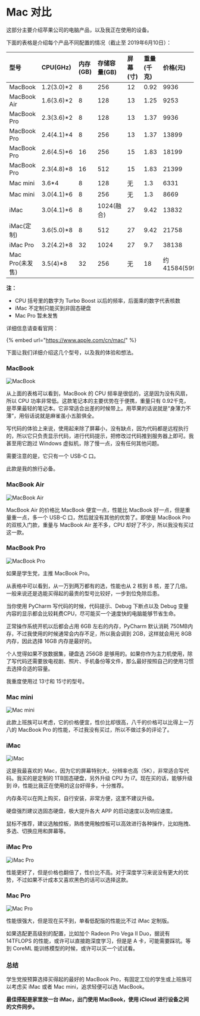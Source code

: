 # Mac 对比

这部分主要介绍苹果公司的电脑产品，以及我正在使用的设备。

下面的表格是介绍每个产品不同配置的情况（截止至 2019年6月10日）：

| 型号 | CPU\(GHz\) | 内存\(GB\) | 存储容量\(GB\) | 屏幕\(寸\) | 重量\(千克\) | 价格\(元\) |
| :--- | :--- | :--- | :--- | :--- | :--- | :--- |
| MacBook | 1.2\(3.0\)\*2 | 8 | 256 | 12 | 0.92 | 9936 |
| MacBook Air | 1.6\(3.6\)\*2 | 8 | 128 | 13 | 1.25 | 9253 |
| MacBook Pro | 2.3\(3.6\)\*2 | 8 | 128 | 13 | 1.37 | 9936 |
| MacBook Pro | 2.4\(4.1\)\*4 | 8 | 256 | 13 | 1.37 | 13899 |
| MacBook Pro | 2.6\(4.5\)\*6 | 16 | 256 | 15 | 1.83 | 18199 |
| MacBook Pro | 2.3\(4.8\)\*8 | 16 | 512 | 15 | 1.83 | 21399 |
| Mac mini | 3.6\*4 | 8 | 128 | 无 | 1.3 | 6331 |
| Mac mini | 3.0\(4.1\)\*6 | 8 | 256 | 无 | 1.3 | 8669 |
| iMac | 3.0\(4.1\)\*6 | 8 | 1024\(融合\) | 27 | 9.42 | 13832 |
| iMac\(定制\) | 3.6\(5.0\)\*8 | 8 | 512 | 27 | 9.42 | 21758 |
| iMac Pro | 3.2\(4.2\)\*8 | 32 | 1024 | 27 | 9.7 | 38138 |
| Mac Pro\(未发售\) | 3.5\(4\)\*8 | 32 | 256 | 无 | 18 | 约41584\(5999$\) |

**注：**

* CPU 括号里的数字为 Turbo Boost 以后的频率，后面乘的数字代表核数
* iMac 不定制只能买到非固态硬盘
* Mac Pro 暂未发售

详细信息请查看官网：

{% embed url="https://www.apple.com/cn/mac/" %}

下面让我们详细介绍这几个型号，以及我的体验和想法。

### MacBook

![MacBook](.gitbook/assets/image%20%2825%29.png)

从上面的表格可以看到，MacBook 的 CPU 频率是很低的，这是因为没有风扇，所以 CPU 功率非常低。这款笔记本的主要优势在于便携，重量只有 0.92千克，是苹果最轻的笔记本。它非常适合出差的时候带上。用苹果的话说就是“身薄力不薄”，用俗话说就是麻雀虽小五脏俱全。

写代码的体验上来说，使用起来除了屏幕小，没有缺点，因为代码都是远程执行的，所以它只负责显示代码，进行代码提示，把修改过代码推到服务器上即可。我甚至用它跑过 Windows 虚拟机，除了慢一点，没有任何其他问题。

需要注意的是，它只有一个 USB-C 口。

此款是我的旅行必备。

### MacBook Air

![MacBook Air](.gitbook/assets/image%20%2844%29.png)

MacBook Air 的价格比 MacBook 便宜一点，性能比 MacBook 好一点，但是重量重一点，多一个 USB-C 口，然后就没有其他的优势了。即使是 MacBook Pro 的双核入门款，重量与 MacBook Air 差不多，CPU 却好了不少，所以我没有买过这一款。

### MacBook Pro

![MacBook Pro](.gitbook/assets/image%20%2823%29.png)

如果是学生党，主推 MacBook Pro。

从表格中可以看到，从一万到两万都有的选，性能也从 2 核到 8 核，差了几倍。一般来说还是选能买得起的最贵的型号比较好，一步到位免除后患。

当你使用 PyCharm 写代码的时候，代码提示、Debug 下断点以及 Debug 变量内容的显示都会比较耗费CPU，尽可能买一个速度快的电脑能够节省生命。

正常操作系统开机以后都会占用 6GB 左右的内存，PyCharm 默认消耗 750MB内存，不过我使用的时候通常会内存不足，所以我会调到 2GB，这样就会用光 8GB 内存，因此选择 16GB 内存是最好的。

个人觉得如果不放数据集，硬盘选 256GB 是够用的。如果你作为主力机使用，除了写代码还需要放电视剧、照片、手机备份等文件，那么最好按照自己的使用习惯去选择合适的容量。

我重度使用过 13寸和 15寸的型号。

### Mac mini

![Mac mini](.gitbook/assets/image%20%2841%29.png)

此款上班族可以考虑，它的价格便宜，性价比却很高，八千的价格可以比得上一万八的 MacBook Pro 的性能，不过我没有买过，所以不做过多的评论了。

### iMac

![iMac](.gitbook/assets/image%20%2828%29.png)

这是我最喜欢的 Mac，因为它的屏幕特别大，分辨率也高（5K），非常适合写代码。我买的是定制的 1TB固态硬盘，另外升级 CPU 为 i7。现在买的话，能够升级到 i9，性能比我正在使用的这台好得多，十分推荐。

内存条可以在网上购买，自行安装，非常方便，这里不建议升级。

硬盘强烈建议选固态硬盘，极大提升各大 APP 的启动速度以及响应速度。

鼠标不推荐，建议选触控板，熟练使用触控板可以高效进行各种操作，比如拖拽、多选、切换应用和屏幕等。

### iMac Pro

![iMac Pro](.gitbook/assets/image%20%286%29.png)

性能更好了，但是价格也翻倍了，性价比不高。对于深度学习来说没有更大的优势，不过如果不计成本又喜欢黑色的话可以选择这款。

### Mac Pro

![Mac Pro](.gitbook/assets/image%20%2836%29.png)

性能很强大，但是现在买不到，单看低配版的性能比不过 iMac 定制版。

如果选配更高级别的配置，比如加个 Radeon Pro Vega II Duo，据说有 14TFLOPS 的性能，或许可以直接跑深度学习，但是是 A 卡，可能需要踩坑。等到 CoreML 能训练模型的时候，或许可以买一个试试看。

### 总结

学生党按预算选择买得起的最好的 MacBook Pro，有固定工位的学生或上班族可以考虑买 iMac 或者 Mac mini，追求轻便可以选 MacBook。

**最佳搭配是家里放一台 iMac，出门使用 MacBook，使用 iCloud 进行设备之间的文件同步。**

